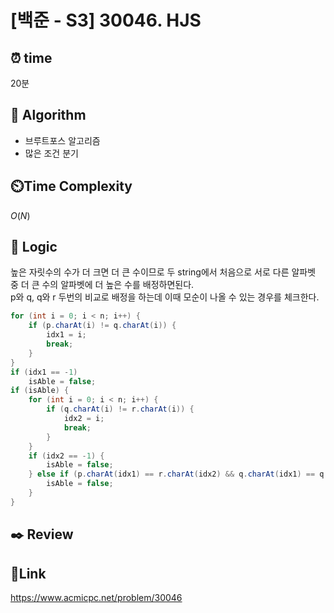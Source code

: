 # [백준 - S3] 30046. HJS

## ⏰ **time**

20분

## :pushpin: **Algorithm**
- 브루트포스 알고리즘
- 많은 조건 분기

## ⏲️**Time Complexity**

$O(N)$

## :round_pushpin: **Logic**
높은 자릿수의 수가 더 크면 더 큰 수이므로 두 string에서 처음으로 서로 다른 알파벳 중 더 큰 수의 알파벳에 더 높은 수를 배정하면된다.  
p와 q, q와 r 두번의 비교로 배정을 하는데 이때 모순이 나올 수 있는 경우를 체크한다.
```java
for (int i = 0; i < n; i++) {
    if (p.charAt(i) != q.charAt(i)) {
        idx1 = i;
        break;
    }
}
if (idx1 == -1)
    isAble = false;
if (isAble) {
    for (int i = 0; i < n; i++) {
        if (q.charAt(i) != r.charAt(i)) {
            idx2 = i;
            break;
        }
    }
    if (idx2 == -1) {
        isAble = false;
    } else if (p.charAt(idx1) == r.charAt(idx2) && q.charAt(idx1) == q.charAt(idx2)) {
        isAble = false;	
    }
}
```

## :black_nib: **Review**  

## 📡**Link**
https://www.acmicpc.net/problem/30046